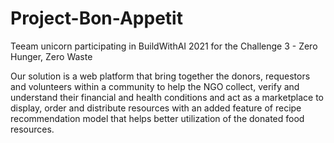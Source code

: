 # Project-Bon-Appetit
Teeam unicorn participating in BuildWithAI 2021 for the Challenge 3 - Zero Hunger, Zero Waste

Our solution is a web platform that bring together the donors, requestors and volunteers within a community to help the NGO collect, verify and understand their financial and health conditions and act as a marketplace to display, order and distribute resources with an added feature of recipe recommendation model that helps better utilization of the donated food resources.

